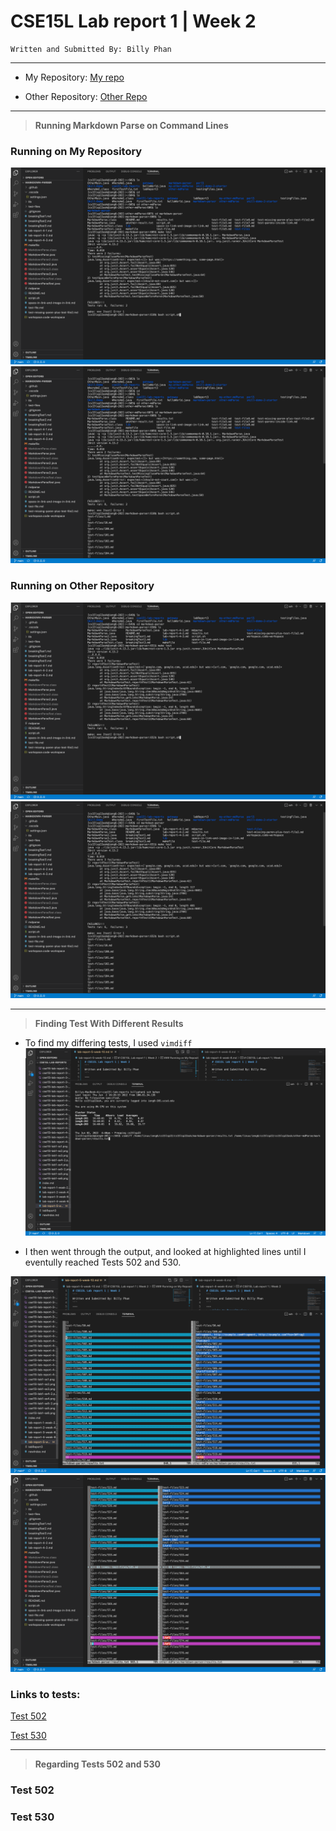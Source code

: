 # CSE15L Lab report 1 | Week 2 
```
Written and Submitted By: Billy Phan
```
---

* My Repository: [My repo](https://github.com/b-ianphan/markdown-parser.git)

* Other Repository: [Other Repo](https://github.com/nidhidhamnani/markdown-parser.git)

---

> **Running Markdown Parse on Command Lines**

### Running on My Repository

![RunOne](cse15l-lab-report-5-ss1.png)
![RunOnePart2](cse15l-lab-report-5-ss2.png)

### Running on Other Repository 

![RunTwo](cse15l-lab-report-5-ss3.png)
![RunTwoPart2](cse15l-lab-report-5-ss4.png)

---

> **Finding Test With Different Results**

* To find my differing tests, I used `vimdiff`
![RunningVimDiff](cse15l-lab-report-5-ss5.png)

* I then went through the output, and looked at highlighted lines until I eventully reached Tests 502 and 530.

![Test502](cse15l-lab-report-5-ss6.png)
![Test530](cse15l-lab-report-5-ss7.png)

### Links to tests:

[Test 502](https://github.com/b-ianphan/markdown-parser/blob/main/test-files/502.html.test)

[Test 530](https://github.com/b-ianphan/markdown-parser/blob/main/test-files/530.html.test)

---

> **Regarding Tests 502 and 530**

### Test 502

### Test 530